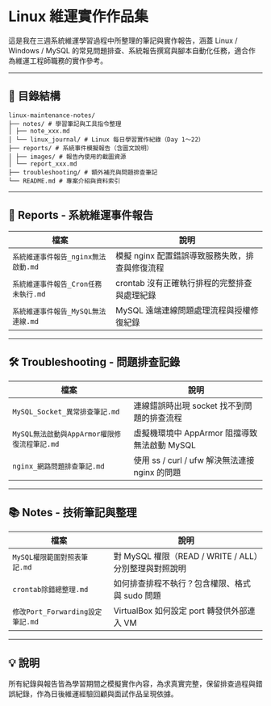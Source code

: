 # Linux 維運實作作品集

這是我在三週系統維運學習過程中所整理的筆記與實作報告，涵蓋 Linux / Windows / MySQL 的常見問題排查、系統報告撰寫與腳本自動化任務，適合作為維運工程師職務的實作參考。

---

## 📁 目錄結構

```
linux-maintenance-notes/
├── notes/ # 學習筆記與工具指令整理
│ ├── note_xxx.md
│ └── linux_journal/ # Linux 每日學習實作紀錄（Day 1～22）
├── reports/ # 系統事件模擬報告（含圖文說明）
│ ├── images/ # 報告內使用的截圖資源
│ └── report_xxx.md
├── troubleshooting/ # 額外補充與問題排查筆記
└── README.md # 專案介紹與資料索引
```

---

## 📝 Reports - 系統維運事件報告

| 檔案 | 說明 |
|------|------|
| `系統維運事件報告_nginx無法啟動.md` | 模擬 nginx 配置錯誤導致服務失敗，排查與修復流程 |
| `系統維運事件報告_Cron任務未執行.md` | crontab 沒有正確執行排程的完整排查與處理紀錄 |
| `系統維運事件報告_MySQL無法連線.md` | MySQL 遠端連線問題處理流程與授權修復紀錄 |

---

## 🛠 Troubleshooting - 問題排查記錄

| 檔案 | 說明 |
|------|------|
| `MySQL_Socket_異常排查筆記.md` | 連線錯誤時出現 socket 找不到問題的排查流程 |
| `MySQL無法啟動與AppArmor權限修復流程筆記.md` | 虛擬機環境中 AppArmor 阻擋導致無法啟動 MySQL |
| `nginx_網路問題排查筆記.md` | 使用 ss / curl / ufw 解決無法連接 nginx 的問題 |

---

## 📚 Notes - 技術筆記與整理

| 檔案 | 說明 |
|------|------|
| `MySQL權限範圍對照表筆記.md` | 對 MySQL 權限（READ / WRITE / ALL）分別整理與對照說明 |
| `crontab除錯總整理.md` | 如何排查排程不執行？包含權限、格式與 sudo 問題 |
| `修改Port_Forwarding設定筆記.md` | VirtualBox 如何設定 port 轉發供外部連入 VM |

---

## 💡 說明

所有紀錄與報告皆為學習期間之模擬實作內容，為求真實完整，保留排查過程與錯誤紀錄，作為日後維運經驗回顧與面試作品呈現依據。
